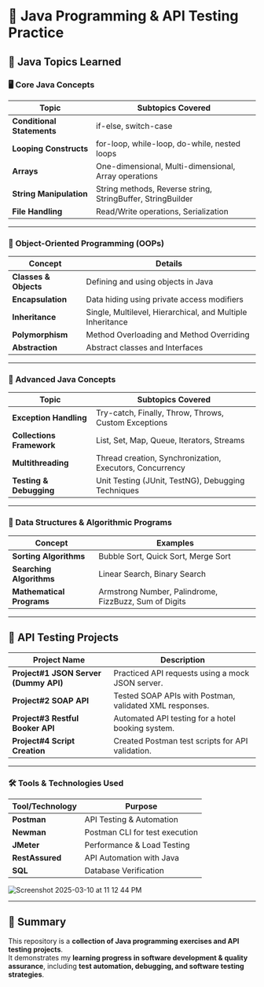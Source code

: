 # 📌 Java Programming & API Testing Practice

## 🔹 Java Topics Learned

### 🖥️ Core Java Concepts

| **Topic**                     | **Subtopics Covered** |
|--------------------------------|----------------------|
| **Conditional Statements**     | if-else, switch-case |
| **Looping Constructs**         | for-loop, while-loop, do-while, nested loops |
| **Arrays**                     | One-dimensional, Multi-dimensional, Array operations |
| **String Manipulation**        | String methods, Reverse string, StringBuffer, StringBuilder |
| **File Handling**              | Read/Write operations, Serialization |

---

### 🔹 Object-Oriented Programming (OOPs)

| **Concept**                     | **Details** |
|----------------------------------|------------|
| **Classes & Objects**           | Defining and using objects in Java |
| **Encapsulation**               | Data hiding using private access modifiers |
| **Inheritance**                 | Single, Multilevel, Hierarchical, and Multiple Inheritance |
| **Polymorphism**                | Method Overloading and Method Overriding |
| **Abstraction**                 | Abstract classes and Interfaces |

---

### 🔹 Advanced Java Concepts

| **Topic**                      | **Subtopics Covered** |
|--------------------------------|----------------------|
| **Exception Handling**         | Try-catch, Finally, Throw, Throws, Custom Exceptions |
| **Collections Framework**      | List, Set, Map, Queue, Iterators, Streams |
| **Multithreading**             | Thread creation, Synchronization, Executors, Concurrency |
| **Testing & Debugging**        | Unit Testing (JUnit, TestNG), Debugging Techniques |

---

### 🔹 Data Structures & Algorithmic Programs

| **Concept**                   | **Examples** |
|--------------------------------|-------------|
| **Sorting Algorithms**        | Bubble Sort, Quick Sort, Merge Sort |
| **Searching Algorithms**      | Linear Search, Binary Search |
| **Mathematical Programs**     | Armstrong Number, Palindrome, FizzBuzz, Sum of Digits |

---

## 🔹 API Testing Projects

| **Project Name**                 | **Description** |
|----------------------------------|----------------|
| **Project#1 JSON Server (Dummy API)** | Practiced API requests using a mock JSON server. |
| **Project#2 SOAP API**            | Tested SOAP APIs with Postman, validated XML responses. |
| **Project#3 Restful Booker API**   | Automated API testing for a hotel booking system. |
| **Project#4 Script Creation**      | Created Postman test scripts for API validation. |

---

### 🛠 Tools & Technologies Used

| **Tool/Technology**  | **Purpose** |
|---------------------|------------|
| **Postman**        | API Testing & Automation |
| **Newman**         | Postman CLI for test execution |
| **JMeter**         | Performance & Load Testing |
| **RestAssured**    | API Automation with Java |
| **SQL**           | Database Verification |


![Screenshot 2025-03-10 at 11 12 44 PM](https://github.com/user-attachments/assets/5658b0e0-46f2-4c26-8f85-c892397bff5b)

---

## 🚀 Summary

This repository is a **collection of Java programming exercises and API testing projects**.  
It demonstrates my **learning progress in software development & quality assurance**, including **test automation, debugging, and software testing strategies**.

